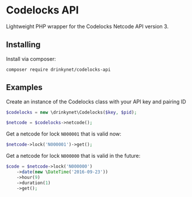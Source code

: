 Codelocks API
=============

Lightweight PHP wrapper for the Codelocks Netcode API version 3.

Installing
----------

Install via composer:

```
composer require drinkynet/codelocks-api
```

Examples
--------

Create an instance of the Codelocks class with your API key and pairing ID

```php
$codelocks = new \drinkynet\Codelocks($key, $pid);

$netcode = $codelocks->netcode();
```

Get a netcode for lock `N000001` that is valid now:

```php
$netcode->lock('N000001')->get();
```

Get a netcode for lock `N000000` that is valid in the future:

```php
$code = $netcode->lock('N000000')
    ->date(new \DateTime('2016-09-23'))
    ->hour(9)
    ->duration(1)
    ->get();
```
